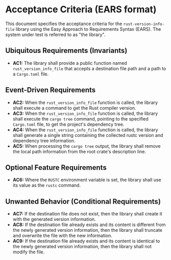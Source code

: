 # Acceptance Criteria (EARS format)

This document specifies the acceptance criteria for the `rust-version-info-file` library using the Easy Approach to Requirements Syntax (EARS). The system under test is referred to as "the library".

## Ubiquitous Requirements (Invariants)

*   **AC1:** The library shall provide a public function named `rust_version_info_file` that accepts a destination file path and a path to a `Cargo.toml` file.

## Event-Driven Requirements

*   **AC2:** When the `rust_version_info_file` function is called, the library shall execute a command to get the Rust compiler version.
*   **AC3:** When the `rust_version_info_file` function is called, the library shall execute the `cargo tree` command, pointing to the specified `Cargo.toml` file, to get the project's dependency tree.
*   **AC4:** When the `rust_version_info_file` function is called, the library shall generate a single string containing the collected rustc version and dependency tree information.
*   **AC5:** When processing the `cargo tree` output, the library shall remove the local path information from the root crate's description line.

## Optional Feature Requirements

*   **AC6:** Where the `RUSTC` environment variable is set, the library shall use its value as the `rustc` command.

## Unwanted Behavior (Conditional Requirements)

*   **AC7:** If the destination file does not exist, then the library shall create it with the generated version information.
*   **AC8:** If the destination file already exists and its content is different from the newly generated version information, then the library shall truncate and overwrite the file with the new information.
*   **AC9:** If the destination file already exists and its content is identical to the newly generated version information, then the library shall not modify the file.
